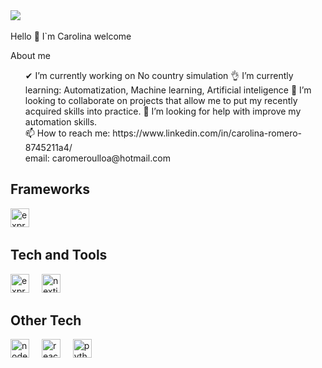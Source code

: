 <div align="left">
  <img src="https://www.istockphoto.com/es/foto/pantalla-real-python-c%C3%B3digo-en-desarrollo-concepto-de-algoritmo-resumen-de-flujo-de-gm1040410788-278525489"  />
  <img width="12" />
</div>


Hello 👋 I`m Carolina welcome



About me

<div align="left">
   <ol>
      <lu>✔ I’m currently working on No country simulation</lu>
      <lu>👌 I’m currently learning: Automatization, Machine learning, Artificial inteligence</lu>
      <lu>👀 I’m looking to collaborate on projects that allow me to put my recently acquired skills into practice.</lu>
      <lu>👀 I’m looking for help with improve my automation skills.</lu>
      <br>
     📫 How to reach me:  
     https://www.linkedin.com/in/carolina-romero-8745211a4/
     <br>
     email: 
     caromeroulloa@hotmail.com
  <ol/>
</div>


## Frameworks
<div align="left">
  <img src="https://skillicons.dev/icons?i=selenium" height="30" alt="express logo"  />
  <img width="12" />
</div>

## Tech and Tools
<div align="left">
  <img src="https://skillicons.dev/icons?i=express" height="30" alt="express logo"  />
  <img width="12" />
  <img src="https://skillicons.dev/icons?i=nextjs" height="30" alt="nextjs logo"  />
  <img width="12" />
</div>

## Other Tech
<div align="left">
  <img src="https://skillicons.dev/icons?i=nodejs" height="30" alt="nodejs logo"  />
  <img width="12" />
  <img src="https://skillicons.dev/icons?i=react" height="30" alt="react logo"  />
  <img width="12" />
  <img src="https://skillicons.dev/icons?i=python" height="30" alt="python logo"  />
  <img width="12" />
</div>

